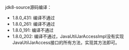 jdk8-source源码编译：
* 1.8.0_431: 编译不通过
* 1.8.0_261: 编译不通过
* 1.8.0_191: 编译不通过
* 1.8.0_202: 编译不通过，JavaUtilJarAccessImpl没有实现JavaUtilJarAccess接口的所有方法，实现其方法即可。